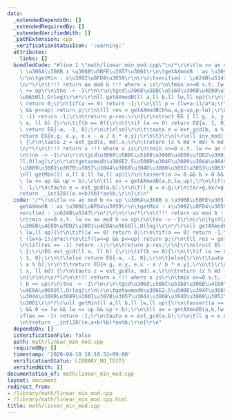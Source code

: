 ```yaml
---
data:
  _extendedDependsOn: []
  _extendedRequiredBy: []
  _extendedVerifiedWith: []
  _pathExtension: cpp
  _verificationStatusIcon: ':warning:'
  attributes:
    links: []
  bundledCode: "#line 1 \"math/linear_min_mod.cpp\"\n/*\r\n\tlw <= ax mod b <= up\
    \ \u306A\u308B x \u306B\u5BFE\u3057\u3001\r\n\tgetAXmodB : ax \u3092\u8FD4\u3059\
    \r\n\tgetMin : x\u3092\u8FD4\u3059\r\n\r\n\tverified : \u624B\u5143\r\n*/\r\n\r\
    \n/*\r\n\t!!! return ax mod b !!! where x is\r\n\tmin x>=0 s.t. lw <= ax mod b\
    \ <= up\r\n\tno -> -1\r\n\r\n\tgcd\u3068\u5B8C\u5168\u306B\u4E00\u7DD2\u3001\u4E0A\
    \u9650ll,O(log)\r\n*/\r\nll getAXmodB(ll a,ll b,ll lw,ll up){\r\n\tif(lw == 0)\
    \ return 0;\r\n\tif(a == 0) return -1;\r\n\tll p = (lw+a-1)/a*a;\r\n\tif(lw<=p\
    \ && p<=up) return p;\r\n\tll res = getAXmodB(b%a,a,p-up,p-lw);\r\n\tif(res ==\
    \ -1) return -1;\r\n\treturn p-res;\r\n}\r\nstruct EG { ll g, x, y; };\r\nEG ext_gcd(ll\
    \ a, ll b) {\r\n\tif(b == 0){\r\n\t\tif (a >= 0) return EG{a, 1, 0};\r\n\t\telse\
    \ return EG{-a, -1, 0};\r\n\t}else{\r\n\t\tauto e = ext_gcd(b, a % b);\r\n\t\t\
    return EG{e.g, e.y, e.x - a / b * e.y};\r\n\t}\r\n}\r\nll inv_mod(ll x, ll md)\
    \ {\r\n\tauto z = ext_gcd(x, md).x;\r\n\treturn (z % md + md) % md;\r\n}\r\n\r\
    \n/*\r\n\t!!! return x !!! where x is\r\n\tmin x>=0 s.t. lw <= ax mod b <= up\r\
    \n\tno -> -1\r\n\r\n\tgcd\u3068\u5B8C\u5168\u306B\u4E00\u7DD2\u3001\u4E0A\u9650\
    ll,O(log)\r\n\r\n\tgetaxmodb\u306E2.5\u500D\u304F\u3089\u3044\u9045\u3044\u304B\
    \u3089\u3001\u307B\u3057\u3044\u3068\u304D\u3060\u3051\u3053\u3063\u3061\r\n*/\r\
    \nll getMin(ll a,ll b,ll lw,ll up){\r\n\tassert(a >= 0 && b > 0 && 0 <= lw &&\
    \ lw <= up && up < b);\r\n\tll ax = getAXmodB(a,b,lw,up);\r\n\tif(ax == -1) return\
    \ -1;\r\n\tauto e = ext_gcd(a,b);\r\n\tll g = e.g;\r\n\ta/=g,ax/=g,b/=g;\r\n\t\
    return __int128((e.x+b)%b)*ax%b;\r\n}\r\n"
  code: "/*\r\n\tlw <= ax mod b <= up \u306A\u308B x \u306B\u5BFE\u3057\u3001\r\n\t\
    getAXmodB : ax \u3092\u8FD4\u3059\r\n\tgetMin : x\u3092\u8FD4\u3059\r\n\r\n\t\
    verified : \u624B\u5143\r\n*/\r\n\r\n/*\r\n\t!!! return ax mod b !!! where x is\r\
    \n\tmin x>=0 s.t. lw <= ax mod b <= up\r\n\tno -> -1\r\n\r\n\tgcd\u3068\u5B8C\u5168\
    \u306B\u4E00\u7DD2\u3001\u4E0A\u9650ll,O(log)\r\n*/\r\nll getAXmodB(ll a,ll b,ll\
    \ lw,ll up){\r\n\tif(lw == 0) return 0;\r\n\tif(a == 0) return -1;\r\n\tll p =\
    \ (lw+a-1)/a*a;\r\n\tif(lw<=p && p<=up) return p;\r\n\tll res = getAXmodB(b%a,a,p-up,p-lw);\r\
    \n\tif(res == -1) return -1;\r\n\treturn p-res;\r\n}\r\nstruct EG { ll g, x, y;\
    \ };\r\nEG ext_gcd(ll a, ll b) {\r\n\tif(b == 0){\r\n\t\tif (a >= 0) return EG{a,\
    \ 1, 0};\r\n\t\telse return EG{-a, -1, 0};\r\n\t}else{\r\n\t\tauto e = ext_gcd(b,\
    \ a % b);\r\n\t\treturn EG{e.g, e.y, e.x - a / b * e.y};\r\n\t}\r\n}\r\nll inv_mod(ll\
    \ x, ll md) {\r\n\tauto z = ext_gcd(x, md).x;\r\n\treturn (z % md + md) % md;\r\
    \n}\r\n\r\n/*\r\n\t!!! return x !!! where x is\r\n\tmin x>=0 s.t. lw <= ax mod\
    \ b <= up\r\n\tno -> -1\r\n\r\n\tgcd\u3068\u5B8C\u5168\u306B\u4E00\u7DD2\u3001\
    \u4E0A\u9650ll,O(log)\r\n\r\n\tgetaxmodb\u306E2.5\u500D\u304F\u3089\u3044\u9045\
    \u3044\u304B\u3089\u3001\u307B\u3057\u3044\u3068\u304D\u3060\u3051\u3053\u3063\
    \u3061\r\n*/\r\nll getMin(ll a,ll b,ll lw,ll up){\r\n\tassert(a >= 0 && b > 0\
    \ && 0 <= lw && lw <= up && up < b);\r\n\tll ax = getAXmodB(a,b,lw,up);\r\n\t\
    if(ax == -1) return -1;\r\n\tauto e = ext_gcd(a,b);\r\n\tll g = e.g;\r\n\ta/=g,ax/=g,b/=g;\r\
    \n\treturn __int128((e.x+b)%b)*ax%b;\r\n}\r\n"
  dependsOn: []
  isVerificationFile: false
  path: math/linear_min_mod.cpp
  requiredBy: []
  timestamp: '2020-04-18 18:18:32+09:00'
  verificationStatus: LIBRARY_NO_TESTS
  verifiedWith: []
documentation_of: math/linear_min_mod.cpp
layout: document
redirect_from:
- /library/math/linear_min_mod.cpp
- /library/math/linear_min_mod.cpp.html
title: math/linear_min_mod.cpp
---
```

